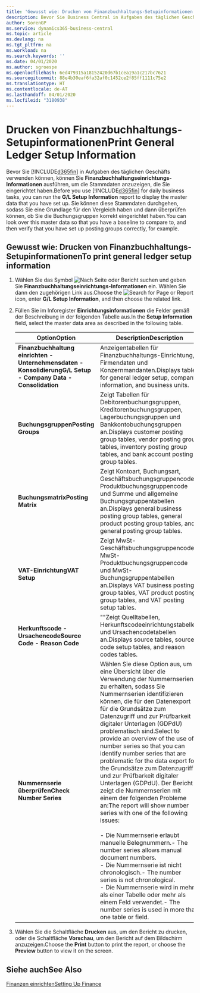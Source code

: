 ```yaml
---
title: 'Gewusst wie: Drucken von Finanzbuchhaltungs-Setupinformationen'
description: Bevor Sie Business Central in Aufgaben des täglichen Geschäfts verwenden können, können Sie Finanzbuchhaltungseinrichtungs-Informationen ausführen, um die Stammdaten anzuzeigen, die Sie eingerichtet haben.
author: SorenGP
ms.service: dynamics365-business-central
ms.topic: article
ms.devlang: na
ms.tgt_pltfrm: na
ms.workload: na
ms.search.keywords: ''
ms.date: 04/01/2020
ms.author: sgroespe
ms.openlocfilehash: 6ed479315a18152420d67b1cea19a1c217bc7621
ms.sourcegitcommit: 88e4b30eaf6fa32af0c1452ce2f85ff1111c75e2
ms.translationtype: HT
ms.contentlocale: de-AT
ms.lasthandoff: 04/01/2020
ms.locfileid: "3180938"
---
```

# <a name="print-general-ledger-setup-information"></a><span data-ttu-id="ccc45-103">Drucken von Finanzbuchhaltungs-Setupinformationen</span><span class="sxs-lookup"><span data-stu-id="ccc45-103">Print General Ledger Setup Information</span></span>
<span data-ttu-id="ccc45-104">Bevor Sie [!INCLUDE[d365fin](../../includes/d365fin_md.md)] in Aufgaben des täglichen Geschäfts verwenden können, können Sie **Finanzbuchhaltungseinrichtungs-Informationen** ausführen, um die Stammdaten anzuzeigen, die Sie eingerichtet haben.</span><span class="sxs-lookup"><span data-stu-id="ccc45-104">Before you use [!INCLUDE[d365fin](../../includes/d365fin_md.md)] for daily business tasks, you can run the **G/L Setup Information** report to display the master data that you have set up.</span></span> <span data-ttu-id="ccc45-105">Sie können diese Stammdaten durchgehen, sodass Sie eine Grundlage für den Vergleich haben und dann überprüfen können, ob Sie die Buchungsgruppen korrekt eingerichtet haben.</span><span class="sxs-lookup"><span data-stu-id="ccc45-105">You can look over this master data so that you have a baseline to compare to, and then verify that you have set up posting groups correctly, for example.</span></span>  

## <a name="to-print-general-ledger-setup-information"></a><span data-ttu-id="ccc45-106">Gewusst wie: Drucken von Finanzbuchhaltungs-Setupinformationen</span><span class="sxs-lookup"><span data-stu-id="ccc45-106">To print general ledger setup information</span></span>  

1.  <span data-ttu-id="ccc45-107">Wählen Sie das Symbol ![Nach Seite oder Bericht suchen](../../media/ui-search/search_small.png "Suche nach Seiten- oder Berichtssymbolen") und geben Sie **Finanzbuchhaltungseinrichtungs-Informationen** ein. Wählen Sie dann den zugehörigen Link aus.</span><span class="sxs-lookup"><span data-stu-id="ccc45-107">Choose the ![Search for Page or Report](../../media/ui-search/search_small.png "Search for Page or Report icon") icon, enter **G/L Setup Information**, and then choose the related link.</span></span>  
2.  <span data-ttu-id="ccc45-108">Füllen Sie im Inforegister **Einrichtungsinformationen** die Felder gemäß der Beschreibung in der folgenden Tabelle aus.</span><span class="sxs-lookup"><span data-stu-id="ccc45-108">In the **Setup Information** field, select the master data area as described in the following table.</span></span>  

    |<span data-ttu-id="ccc45-109">Option</span><span class="sxs-lookup"><span data-stu-id="ccc45-109">Option</span></span>|<span data-ttu-id="ccc45-110">Description</span><span class="sxs-lookup"><span data-stu-id="ccc45-110">Description</span></span>|  
    |-------------------------------------|---------------------------------------|  
    |<span data-ttu-id="ccc45-111">**Finanzbuchhaltung einrichten - Unternehmensdaten - Konsolidierung**</span><span class="sxs-lookup"><span data-stu-id="ccc45-111">**G/L Setup - Company Data - Consolidation**</span></span>|<span data-ttu-id="ccc45-112">Anzeigentabellen für Finanzbuchhaltungs-Einrichtung, Firmendaten und Konzernmandanten.</span><span class="sxs-lookup"><span data-stu-id="ccc45-112">Displays tables for general ledger setup, company information, and business units.</span></span>|  
    |<span data-ttu-id="ccc45-113">**Buchungsgruppen**</span><span class="sxs-lookup"><span data-stu-id="ccc45-113">**Posting Groups**</span></span>|<span data-ttu-id="ccc45-114">Zeigt Tabellen für Debitorenbuchungsgruppen, Kreditorenbuchungsgruppen, Lagerbuchungsgruppen und Bankkontobuchungsgruppen an.</span><span class="sxs-lookup"><span data-stu-id="ccc45-114">Displays customer posting group tables, vendor posting group tables, inventory posting group tables, and bank account posting group tables.</span></span>|  
    |<span data-ttu-id="ccc45-115">**Buchungsmatrix**</span><span class="sxs-lookup"><span data-stu-id="ccc45-115">**Posting Matrix**</span></span>|<span data-ttu-id="ccc45-116">Zeigt Kontoart, Buchungsart, Geschäftsbuchungsgruppencode, Produktbuchungsgruppencode und Summe und allgemeine Buchungsgruppentabellen an.</span><span class="sxs-lookup"><span data-stu-id="ccc45-116">Displays general business posting group tables, general product posting group tables, and general posting group tables.</span></span>|  
    |<span data-ttu-id="ccc45-117">**VAT-Einrichtung**</span><span class="sxs-lookup"><span data-stu-id="ccc45-117">**VAT Setup**</span></span>|<span data-ttu-id="ccc45-118">Zeigt MwSt-Geschäftsbuchungsgruppencode, MwSt-Produktbuchungsgruppencode und MwSt- Buchungsgruppentabellen an.</span><span class="sxs-lookup"><span data-stu-id="ccc45-118">Displays VAT business posting group tables, VAT product posting group tables, and VAT posting setup tables.</span></span>|  
    |<span data-ttu-id="ccc45-119">**Herkunftscode - Ursachencode**</span><span class="sxs-lookup"><span data-stu-id="ccc45-119">**Source Code - Reason Code**</span></span>|<span data-ttu-id="ccc45-120">""Zeigt Quelltabellen, Herkunftscodeeinrichtungstabellen und Ursachencodetabellen an.</span><span class="sxs-lookup"><span data-stu-id="ccc45-120">Displays source tables, source code setup tables, and reason codes tables.</span></span>|  
    |<span data-ttu-id="ccc45-121">**Nummernserie überprüfen**</span><span class="sxs-lookup"><span data-stu-id="ccc45-121">**Check Number Series**</span></span>|<span data-ttu-id="ccc45-122">Wählen Sie diese Option aus, um eine Übersicht über die Verwendung der Nummernserien zu erhalten, sodass Sie Nummernserien identifizieren können, die für den Datenexport für die Grundsätze zum Datenzugriff und zur Prüfbarkeit digitaler Unterlagen (GDPdU) problematisch sind.</span><span class="sxs-lookup"><span data-stu-id="ccc45-122">Select to provide an overview of the use of number series so that you can identify number series that are problematic for the data export for the Grundsätze zum Datenzugriff und zur Prüfbarkeit digitaler Unterlagen (GDPdU).</span></span> <span data-ttu-id="ccc45-123">Der Bericht zeigt die Nummernserien mit einem der folgenden Probleme an:</span><span class="sxs-lookup"><span data-stu-id="ccc45-123">The report will show number series with one of the following issues:</span></span><br /><br /> <span data-ttu-id="ccc45-124">-   Die Nummernserie erlaubt manuelle Belegnummern.</span><span class="sxs-lookup"><span data-stu-id="ccc45-124">-   The number series allows manual document numbers.</span></span><br /><span data-ttu-id="ccc45-125">-   Die Nummernserie ist nicht chronologisch.</span><span class="sxs-lookup"><span data-stu-id="ccc45-125">-   The number series is not chronological.</span></span><br /><span data-ttu-id="ccc45-126">-   Die Nummernserie wird in mehr als einer Tabelle oder mehr als einem Feld verwendet.</span><span class="sxs-lookup"><span data-stu-id="ccc45-126">-   The number series is used in more than one table or field.</span></span>|  

3.  <span data-ttu-id="ccc45-127">Wählen Sie die Schaltfläche **Drucken** aus, um den Bericht zu drucken, oder die Schaltfläche **Vorschau**, um den Bericht auf dem Bildschirm anzuzeigen.</span><span class="sxs-lookup"><span data-stu-id="ccc45-127">Choose the **Print** button to print the report, or choose the **Preview** button to view it on the screen.</span></span>  

## <a name="see-also"></a><span data-ttu-id="ccc45-128">Siehe auch</span><span class="sxs-lookup"><span data-stu-id="ccc45-128">See Also</span></span>  
[<span data-ttu-id="ccc45-129">Finanzen einrichten</span><span class="sxs-lookup"><span data-stu-id="ccc45-129">Setting Up Finance</span></span>](../../finance-setup-finance.md)
